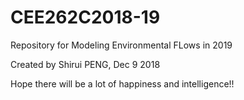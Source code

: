 # CEE262C2018-19
Repository for Modeling Environmental FLows in 2019

Created by Shirui PENG, Dec 9 2018

Hope there will be a lot of happiness and intelligence!!
